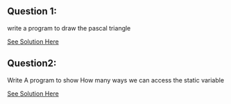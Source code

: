 Question 1:
-------------
write a program to draw the pascal triangle


[See Solution Here](https://github.com/Avi-1996/100-Days-Code-Challenge/blob/master/100DayCode/Day82/Ques1.py)

Question2:
-------------
Write A program to show How many ways we can access the static variable

[See Solution Here](https://github.com/Avi-1996/100-Days-Code-Challenge/blob/master/100DayCode/Day82/Ques2.py)

